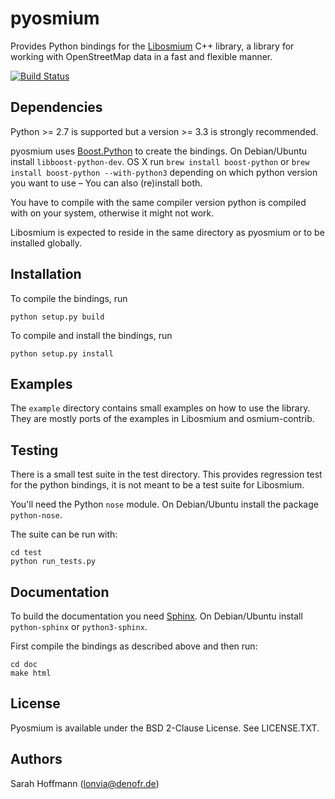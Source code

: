 # pyosmium

Provides Python bindings for the [Libosmium](https://github.com/osmcode/libosmium) C++
library, a library for working with OpenStreetMap data in a fast and flexible
manner.

[![Build Status](https://secure.travis-ci.org/osmcode/pyosmium.png)](http://travis-ci.org/osmcode/pyosmium)


## Dependencies

Python >= 2.7 is supported but a version >= 3.3 is strongly recommended.

pyosmium uses [Boost.Python](http://www.boost.org/doc/libs/1_56_0/libs/python/doc/index.html)
to create the bindings. On Debian/Ubuntu install `libboost-python-dev`. OS X run `brew install boost-python` or `brew install boost-python --with-python3` depending on which python version you want to use – You can also (re)install both.

You have to compile with the same compiler version python is compiled with on
your system, otherwise it might not work.

Libosmium is expected to reside in the same directory as pyosmium or to be
installed globally.

## Installation

To compile the bindings, run

    python setup.py build

To compile and install the bindings, run

    python setup.py install

## Examples

The `example` directory contains small examples on how to use the library.
They are mostly ports of the examples in Libosmium and osmium-contrib.


## Testing

There is a small test suite in the test directory. This provides regression
test for the python bindings, it is not meant to be a test suite for Libosmium.

You'll need the Python `nose` module. On Debian/Ubuntu install the package
`python-nose`.

The suite can be run with:

    cd test
    python run_tests.py


## Documentation

To build the documentation you need [Sphinx](http://sphinx-doc.org/).
On Debian/Ubuntu install `python-sphinx` or `python3-sphinx`.

First compile the bindings as described above and then run:

    cd doc
    make html


## License

Pyosmium is available under the BSD 2-Clause License. See LICENSE.TXT.


## Authors

Sarah Hoffmann (lonvia@denofr.de)

